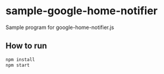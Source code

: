 # sample-google-home-notifier

Sample program for google-home-notifier.js

## How to run

```sh
npm install
npm start
```

